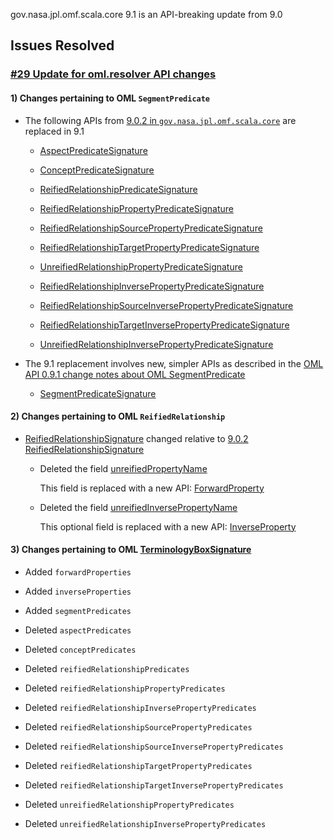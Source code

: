 gov.nasa.jpl.omf.scala.core 9.1 is an API-breaking update from 9.0

## Issues Resolved

### [#29 Update for oml.resolver API changes](https://github.com/JPL-IMCE/gov.nasa.jpl.omf.scala.core/issues/29)

#### 1) Changes pertaining to OML `SegmentPredicate` 

- The following APIs from [9.0.2 in `gov.nasa.jpl.omf.scala.core`](https://github.com/JPL-IMCE/gov.nasa.jpl.omf.scala.core/tree/9.0.2) are replaced in 9.1

  - [AspectPredicateSignature](https://github.com/JPL-IMCE/gov.nasa.jpl.omf.scala.core/blob/9.0.2/src/main/scala/gov/nasa/jpl/omf/scala/core/AspectPredicateSignature.scala)
  - [ConceptPredicateSignature](https://github.com/JPL-IMCE/gov.nasa.jpl.omf.scala.core/blob/9.0.2/src/main/scala/gov/nasa/jpl/omf/scala/core/ConceptPredicateSignature.scala)
  - [ReifiedRelationshipPredicateSignature](https://github.com/JPL-IMCE/gov.nasa.jpl.omf.scala.core/blob/9.0.2/src/main/scala/gov/nasa/jpl/omf/scala/core/ReifiedRelationshipPredicateSignature.scala)
 
  - [ReifiedRelationshipPropertyPredicateSignature](https://github.com/JPL-IMCE/gov.nasa.jpl.omf.scala.core/blob/9.0.2/src/main/scala/gov/nasa/jpl/omf/scala/core/ReifiedRelationshipPropertyPredicateSignature.scala)
  - [ReifiedRelationshipSourcePropertyPredicateSignature](https://github.com/JPL-IMCE/gov.nasa.jpl.omf.scala.core/blob/9.0.2/src/main/scala/gov/nasa/jpl/omf/scala/core/ReifiedRelationshipSourcePropertyPredicateSignature.scala)
  - [ReifiedRelationshipTargetPropertyPredicateSignature](https://github.com/JPL-IMCE/gov.nasa.jpl.omf.scala.core/blob/9.0.2/src/main/scala/gov/nasa/jpl/omf/scala/core/ReifiedRelationshipTargetPropertyPredicateSignature.scala)
  - [UnreifiedRelationshipPropertyPredicateSignature](https://github.com/JPL-IMCE/gov.nasa.jpl.omf.scala.core/blob/9.0.2/src/main/scala/gov/nasa/jpl/omf/scala/core/UnreifiedRelationshipPropertyPredicateSignature.scala)

  - [ReifiedRelationshipInversePropertyPredicateSignature](https://github.com/JPL-IMCE/gov.nasa.jpl.omf.scala.core/blob/9.0.2/src/main/scala/gov/nasa/jpl/omf/scala/core/ReifiedRelationshipInversePropertyPredicateSignature.scala)
  - [ReifiedRelationshipSourceInversePropertyPredicateSignature](https://github.com/JPL-IMCE/gov.nasa.jpl.omf.scala.core/blob/9.0.2/src/main/scala/gov/nasa/jpl/omf/scala/core/ReifiedRelationshipSourceInversePropertyPredicateSignature.scala)
  - [ReifiedRelationshipTargetInversePropertyPredicateSignature](https://github.com/JPL-IMCE/gov.nasa.jpl.omf.scala.core/blob/9.0.2/src/main/scala/gov/nasa/jpl/omf/scala/core/ReifiedRelationshipTargetInversePropertyPredicateSignature.scala)
  - [UnreifiedRelationshipInversePropertyPredicateSignature](https://github.com/JPL-IMCE/gov.nasa.jpl.omf.scala.core/blob/9.0.2/src/main/scala/gov/nasa/jpl/omf/scala/core/UnreifiedRelationshipInversePropertyPredicateSignature.scala)
  
- The 9.1 replacement involves new, simpler APIs as described in the [OML API 0.9.1 change notes about OML SegmentPredicate](https://github.com/JPL-IMCE/gov.nasa.jpl.imce.oml/blob/releases/0.9.1.0/notes/0.9.1.markdown#17-significant-changes-about-oml-segmentpredicate)

  - [SegmentPredicateSignature](../src/main/scala/gov/nasa/jpl/omf/scala/core/SegmentPredicateSignature.scala)
  
#### 2) Changes pertaining to OML `ReifiedRelationship`

- [ReifiedRelationshipSignature](../src/main/scala/gov/nasa/jpl/omf/scala/core/ReifiedRelationshipSignature.scala) changed relative to [9.0.2 ReifiedRelationshipSignature](https://github.com/JPL-IMCE/gov.nasa.jpl.omf.scala.core/blob/9.0.2/src/main/scala/gov/nasa/jpl/omf/scala/core/ReifiedRelationshipSignature.scala#L28)

  - Deleted the field [unreifiedPropertyName](https://github.com/JPL-IMCE/gov.nasa.jpl.omf.scala.core/blob/9.0.2/src/main/scala/gov/nasa/jpl/omf/scala/core/ReifiedRelationshipSignature.scala#L31)
    
    This field is replaced with a new API: [ForwardProperty](../src/main/scala/gov/nasa/jpl/omf/scala/core/ForwardProperty.scala)

  - Deleted the field [unreifiedInversePropertyName](https://github.com/JPL-IMCE/gov.nasa.jpl.omf.scala.core/blob/9.0.2/src/main/scala/gov/nasa/jpl/omf/scala/core/ReifiedRelationshipSignature.scala#L32)
  
    This optional field is replaced with a new API: [InverseProperty](../src/main/scala/gov/nasa/jpl/omf/scala/core/InverseProperty.scala)
    
#### 3) Changes pertaining to OML [TerminologyBoxSignature](../src/main/scala/gov/nasa/jpl/omf/scala/core/TerminologyBoxSignature.scala)

  - Added `forwardProperties`
  - Added `inverseProperties`
  - Added `segmentPredicates`
  
  - Deleted `aspectPredicates`
  - Deleted `conceptPredicates`
  - Deleted `reifiedRelationshipPredicates`
  
  - Deleted `reifiedRelationshipPropertyPredicates`
  - Deleted `reifiedRelationshipInversePropertyPredicates`
  
  - Deleted `reifiedRelationshipSourcePropertyPredicates`
  - Deleted `reifiedRelationshipSourceInversePropertyPredicates`
  
  - Deleted `reifiedRelationshipTargetPropertyPredicates`
  - Deleted `reifiedRelationshipTargetInversePropertyPredicates`
  
  - Deleted `unreifiedRelationshipPropertyPredicates`
  - Deleted `unreifiedRelationshipInversePropertyPredicates`